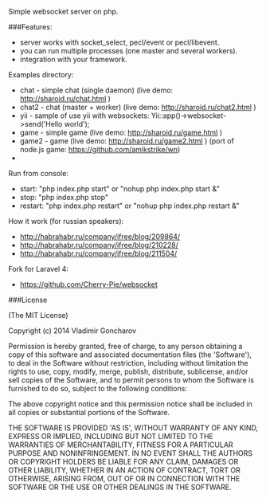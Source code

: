 Simple websocket server on php.

###Features:
* server works with socket_select, pecl/event or pecl/libevent.
* you can run multiple processes (one master and several workers).
* integration with your framework.

Examples directory:
* chat - simple chat (single daemon) (live demo: http://sharoid.ru/chat.html )
* chat2 - chat (master + worker) (live demo: http://sharoid.ru/chat2.html )
* yii - sample of use yii with websockets: Yii::app()->websocket->send('Hello world');
* game - simple game (live demo: http://sharoid.ru/game.html )
* game2 - game (live demo: http://sharoid.ru/game2.html ) (port of node.js game: https://github.com/amikstrike/wn)
* 
Run from console:
* start: "php index.php start" or "nohup php index.php start &"
* stop: "php index.php stop"
* restart: "php index.php restart" or "nohup php index.php restart &"

How it work (for russian speakers):
* http://habrahabr.ru/company/ifree/blog/209864/
* http://habrahabr.ru/company/ifree/blog/210228/
* http://habrahabr.ru/company/ifree/blog/211504/

Fork for Laravel 4:
* https://github.com/Cherry-Pie/websocket

###License

(The MIT License)

Copyright (c) 2014 Vladimir Goncharov

Permission is hereby granted, free of charge, to any person obtaining a copy of this software and associated documentation files (the 'Software'), to deal in the Software without restriction, including without limitation the rights to use, copy, modify, merge, publish, distribute, sublicense, and/or sell copies of the Software, and to permit persons to whom the Software is furnished to do so, subject to the following conditions:

The above copyright notice and this permission notice shall be included in all copies or substantial portions of the Software.

THE SOFTWARE IS PROVIDED 'AS IS', WITHOUT WARRANTY OF ANY KIND, EXPRESS OR IMPLIED, INCLUDING BUT NOT LIMITED TO THE WARRANTIES OF MERCHANTABILITY, FITNESS FOR A PARTICULAR PURPOSE AND NONINFRINGEMENT. IN NO EVENT SHALL THE AUTHORS OR COPYRIGHT HOLDERS BE LIABLE FOR ANY CLAIM, DAMAGES OR OTHER LIABILITY, WHETHER IN AN ACTION OF CONTRACT, TORT OR OTHERWISE, ARISING FROM, OUT OF OR IN CONNECTION WITH THE SOFTWARE OR THE USE OR OTHER DEALINGS IN THE SOFTWARE.
